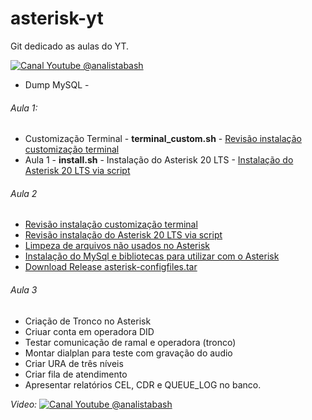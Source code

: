# asterisk-yt
Git dedicado as aulas do YT.

[![Canal Youtube @analistabash](https://www.bashtech.com.br/youtube_button_icon_151827_96x.png)](https://www.youtube.com/@analistabash)


- Dump MySQL -


###### Aula 1:
- Customização Terminal - **terminal_custom.sh** - [Revisão instalação customização terminal](terminal_custom.sh)
- Aula 1 - **install.sh** - Instalação do Asterisk 20 LTS - [Instalação do Asterisk 20 LTS via script](install.sh)
###### Aula 2 
- [Revisão instalação customização terminal](terminal_custom.sh)
- [Revisão instalação do Asterisk 20 LTS via script](install.sh)
- [Limpeza de arquivos não usados no Asterisk](cleanfiles-asterisk.sh)
- [Instalação do MySql e bibliotecas para utilizar com o Asterisk](setup-mysqlasterisk.sh)
- [Download Release asterisk-configfiles.tar](https://github.com/julianol1berato/asterisk-yt/releases/tag/filesconfig)
###### Aula 3
- Criação de Tronco no Asterisk
- Criuar conta em operadora DID
- Testar comunicação de ramal e operadora (tronco)
- Montar dialplan para teste com gravação do audio
- Criar URA de três níveis
- Criar fila de atendimento
- Apresentar relatórios CEL, CDR e QUEUE_LOG no banco.

*Video:* [![Canal Youtube @analistabash](https://www.bashtech.com.br/youtube_button_icon_151827_96x.png)](https://www.youtube.com/watch?v=2otkd-7HGk0&list=PLk0v4L7lcjDfcKUxIDybvuKTgDuaR31Kn)

